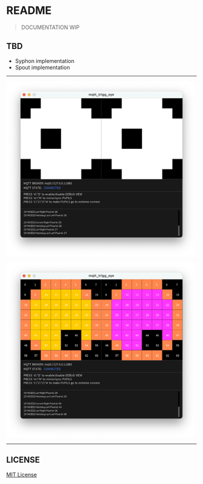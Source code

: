 # README

> DOCUMENTATION WIP
>
## TBD

- Syphon implementation
- Spout implementation

---
![alt text](<_assets/Screenshot 2025-03-28 at 17.54.09.png>)

![alt text](<_assets/Screenshot 2025-03-28 at 17.54.14.png>)

---

## LICENSE

[MIT License](LICENSE)
